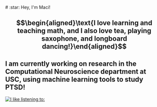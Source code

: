 <p alight="center"> # :star: Hey, I'm Maci! </p>

## $$\begin{aligned}\text{I love learning and teaching math, and I also love tea, playing saxophone, and longboard dancing!}\end{aligned}$$



## $\text{I am currently working on research in the Computational Neuroscience department at USC, using machine learning tools to study PTSD!}$

[![I like listening to: ](https://spotify-github-profile.vercel.app/api/view?uid=2kthgk5w9ruyglapwhvp6roer&cover_image=true&theme=default&show_offline=false&background_color=121212&interchange=false)](https://github.com/kittinan/spotify-github-profile)
